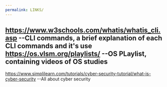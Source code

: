 ```yaml
---
permalink: LINKS/
---
```

https://www.w3schools.com/whatis/whatis_cli.asp --CLI commands, a brief explanation of each CLI commands and it's use
<br> https://os.vlsm.org/playlists/ --OS PLaylist, containing videos of OS studies
---
https://www.simplilearn.com/tutorials/cyber-security-tutorial/what-is-cyber-security --All about cyber security
